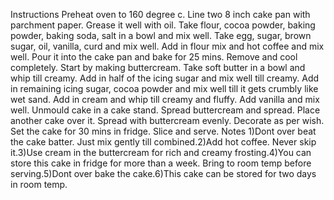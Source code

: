 Instructions
Preheat oven to 160 degree c.
Line two 8 inch cake pan with parchment paper. Grease it well with oil.
Take flour, cocoa powder, baking powder, baking soda, salt in a bowl and mix well.
Take egg, sugar, brown sugar, oil, vanilla, curd and mix well.
Add in flour mix and hot coffee and mix well.
Pour it into the cake pan and bake for 25 mins.
Remove and cool completely.
Start by making buttercream.
Take soft butter in a bowl and whip till creamy.
Add in half of the icing sugar and mix well till creamy.
Add in remaining icing sugar, cocoa powder and mix well till it gets crumbly like wet sand.
Add in cream and whip till creamy and fluffy.
Add vanilla and mix well.
Unmould cake in a cake stand.
Spread buttercream and spread. Place another cake over it.
Spread with buttercream evenly.
Decorate as per wish.
Set the cake for 30 mins in fridge.
Slice and serve.
Notes
1)Dont over beat the cake batter. Just mix gently till combined.2)Add hot coffee. Never skip it.3)Use cream in the buttercream for rich and creamy frosting.4)You can store this cake in fridge for more than a week. Bring to room temp before serving.5)Dont over bake the cake.6)This cake can be stored for two days in room temp.
